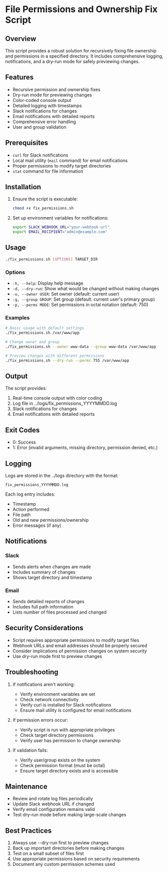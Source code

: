 # File Permissions and Ownership Fix Script

## Overview
This script provides a robust solution for recursively fixing file ownership and permissions in a specified directory. It includes comprehensive logging, notifications, and a dry-run mode for safely previewing changes.

## Features
- Recursive permission and ownership fixes
- Dry-run mode for previewing changes
- Color-coded console output
- Detailed logging with timestamps
- Slack notifications for changes
- Email notifications with detailed reports
- Comprehensive error handling
- User and group validation

## Prerequisites
- `curl` for Slack notifications
- Local mail utility (`mail` command) for email notifications
- Proper permissions to modify target directories
- `stat` command for file information

## Installation
1. Ensure the script is executable:
   ```bash
   chmod +x fix_permissions.sh
   ```

2. Set up environment variables for notifications:
   ```bash
   export SLACK_WEBHOOK_URL="your-webhook-url"
   export EMAIL_RECIPIENT="admin@example.com"
   ```

## Usage
```bash
./fix_permissions.sh [OPTIONS] TARGET_DIR
```

### Options
- `-h, --help`: Display help message
- `-d, --dry-run`: Show what would be changed without making changes
- `-o, --owner USER`: Set owner (default: current user)
- `-g, --group GROUP`: Set group (default: current user's primary group)
- `-p, --perms MODE`: Set permissions in octal notation (default: 750)

### Examples
```bash
# Basic usage with default settings
./fix_permissions.sh /var/www/app

# Change owner and group
./fix_permissions.sh --owner www-data --group www-data /var/www/app

# Preview changes with different permissions
./fix_permissions.sh --dry-run --perms 755 /var/www/app
```

## Output
The script provides:
1. Real-time console output with color coding
2. Log file in ../logs/fix_permissions_YYYYMMDD.log
3. Slack notifications for changes
4. Email notifications with detailed reports

## Exit Codes
- 0: Success
- 1: Error (invalid arguments, missing directory, permission denied, etc.)

## Logging
Logs are stored in the ../logs directory with the format:
```
fix_permissions_YYYYMMDD.log
```

Each log entry includes:
- Timestamp
- Action performed
- File path
- Old and new permissions/ownership
- Error messages (if any)

## Notifications
### Slack
- Sends alerts when changes are made
- Includes summary of changes
- Shows target directory and timestamp

### Email
- Sends detailed reports of changes
- Includes full path information
- Lists number of files processed and changed

## Security Considerations
- Script requires appropriate permissions to modify target files
- Webhook URLs and email addresses should be properly secured
- Consider implications of permission changes on system security
- Use dry-run mode first to preview changes

## Troubleshooting
1. If notifications aren't working:
   - Verify environment variables are set
   - Check network connectivity
   - Verify curl is installed for Slack notifications
   - Ensure mail utility is configured for email notifications

2. If permission errors occur:
   - Verify script is run with appropriate privileges
   - Check target directory permissions
   - Verify user has permission to change ownership

3. If validation fails:
   - Verify user/group exists on the system
   - Check permission format (must be octal)
   - Ensure target directory exists and is accessible

## Maintenance
- Review and rotate log files periodically
- Update Slack webhook URL if changed
- Verify email configuration remains valid
- Test dry-run mode before making large-scale changes

## Best Practices
1. Always use --dry-run first to preview changes
2. Back up important directories before making changes
3. Test on a small subset of files first
4. Use appropriate permissions based on security requirements
5. Document any custom permission schemes used
